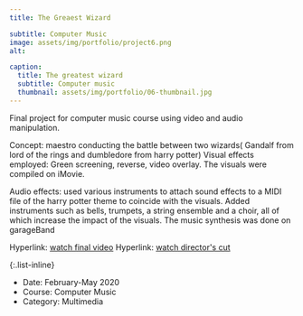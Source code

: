 ```yaml
---
title: The Greaest Wizard

subtitle: Computer Music
image: assets/img/portfolio/project6.png
alt: 

caption:
  title: The greatest wizard
  subtitle: Computer music
  thumbnail: assets/img/portfolio/06-thumbnail.jpg
---
```

Final project for computer music course using video and audio manipulation. 

Concept: maestro conducting the battle between two wizards( Gandalf from lord of the rings and dumbledore from harry potter)
Visual effects employed: Green screening, reverse, video overlay. The visuals were compiled on iMovie.

Audio effects: used various instruments to attach sound effects to a MIDI file of the harry potter theme to coincide with the visuals. Added instruments such as bells, trumpets, a string ensemble and a choir, all of which increase the impact of the visuals. The music synthesis was done on garageBand
                
Hyperlink: [watch final video]("https://drive.google.com/file/d/1rRVFgRFgsbGHO2lApdmcKSxXgVtPTP77/view?usp=sharing") 
Hyperlink: [watch director's cut]("https://drive.google.com/file/d/1632mrTA3M6OIZFPEsys_79LQowqhcdxY/view?usp=sharing") 


{:.list-inline}
- Date: February-May 2020
- Course: Computer Music
- Category: Multimedia

